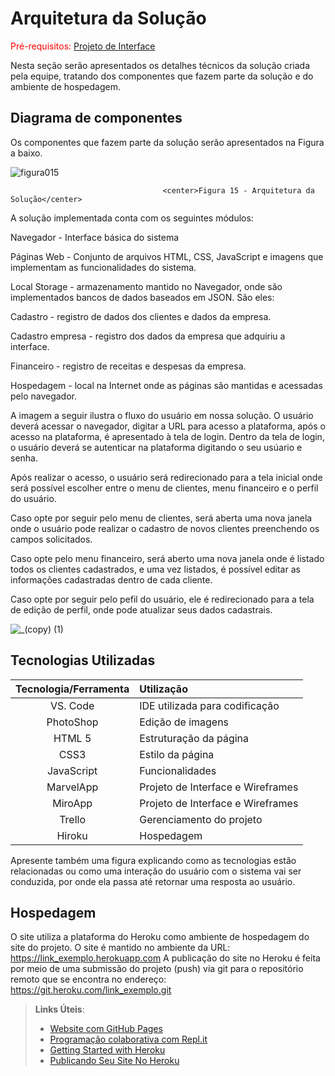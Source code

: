 # Arquitetura da Solução

<span style="color:red">Pré-requisitos: <a href="3-Projeto de Interface.md"> Projeto de Interface</a></span>

Nesta seção serão apresentados os detalhes técnicos da solução criada pela equipe, tratando dos componentes que fazem parte da solução e do ambiente de hospedagem.

## Diagrama de componentes

Os componentes que fazem parte da solução serão apresentados na Figura a baixo.

![figura015](https://user-images.githubusercontent.com/111931438/194447550-c2fc99f0-faaa-4efd-be21-52cd3f7c52e6.png)

                                      <center>Figura 15 - Arquitetura da Solução</center>


A solução implementada conta com os seguintes módulos:

Navegador - Interface básica do sistema

Páginas Web - Conjunto de arquivos HTML, CSS, JavaScript e imagens que implementam as funcionalidades do sistema.

Local Storage - armazenamento mantido no Navegador, onde são implementados bancos de dados baseados em JSON. São eles: 

Cadastro - registro de dados dos clientes e dados da empresa. 

Cadastro empresa - registro dos dados da empresa que adquiriu a interface.

Financeiro - registro de receitas e despesas da empresa.

Hospedagem - local na Internet onde as páginas são mantidas e acessadas pelo navegador.  

A imagem a seguir ilustra o fluxo do usuário em nossa solução. O usuário deverá acessar o navegador, digitar a URL para acesso a plataforma, após o acesso na plataforma, é apresentado à tela de login. Dentro da tela de login, o usuário deverá se autenticar na plataforma digitando o seu usúario e senha.

Após realizar o acesso, o usuário será redirecionado para a tela inicial onde será possível escolher entre o menu de clientes, menu financeiro e o perfil do usuário.

Caso opte por seguir pelo menu de clientes, será aberta uma nova janela onde o usuário pode realizar o cadastro de novos clientes preenchendo os campos  solicitados. 

Caso opte pelo menu financeiro, será aberto uma nova janela onde é listado todos os clientes cadastrados, e uma vez listados, é possível editar as informações cadastradas dentro de cada cliente.

Caso opte por seguir pelo pefil do usuário, ele é redirecionado para a tela de edição de perfil, onde pode atualizar seus dados cadastrais.

![_(copy) (1)](https://user-images.githubusercontent.com/111931438/194721805-d266c116-13d5-413f-abf4-870b5aa379bb.png)


## Tecnologias Utilizadas

|Tecnologia/Ferramenta|Utilização|
|:-----:|:-----|
|VS. Code|IDE utilizada para codificação|
|PhotoShop|Edição de imagens|
|HTML 5|Estruturação da página|
|CSS3|Estilo da página|
|JavaScript|Funcionalidades|
|MarvelApp|Projeto de Interface e  Wireframes|
|MiroApp|Projeto de Interface e  Wireframes|
|Trello|Gerenciamento do projeto|
|Hiroku|Hospedagem|

Apresente também uma figura explicando como as tecnologias estão relacionadas ou como uma interação do usuário com o sistema vai ser conduzida, por onde ela passa até retornar uma resposta ao usuário.


## Hospedagem

O site utiliza a plataforma do Heroku como ambiente de hospedagem do site do projeto. O site é mantido no ambiente da URL: 
https://link_exemplo.herokuapp.com 
A publicação do site no Heroku é feita por meio de uma submissão do projeto (push) via git para o repositório remoto que se encontra no endereço: 
https://git.heroku.com/link_exemplo.git


> **Links Úteis**:
>
> - [Website com GitHub Pages](https://pages.github.com/)
> - [Programação colaborativa com Repl.it](https://repl.it/)
> - [Getting Started with Heroku](https://devcenter.heroku.com/start)
> - [Publicando Seu Site No Heroku](http://pythonclub.com.br/publicando-seu-hello-world-no-heroku.html)
